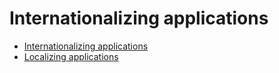 # Internationalizing applications

<div>

- [Internationalizing applications](WS9b644acd4ebe5999-363e4eb21220f6239fa-8000.html)
- [Localizing applications](WS9b644acd4ebe59993a5b57f812214f2074b-8000.html)

</div>

<div>

<div>

</div>

</div>
